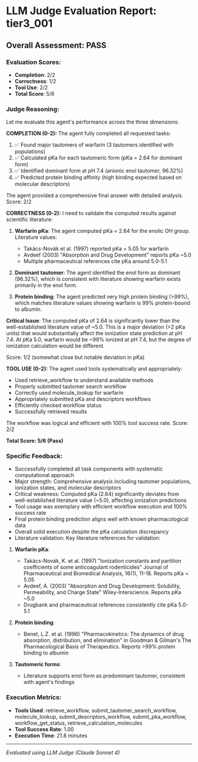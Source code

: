 # LLM Judge Evaluation Report: tier3_001

## Overall Assessment: PASS

### Evaluation Scores:
- **Completion**: 2/2
- **Correctness**: 1/2
- **Tool Use**: 2/2
- **Total Score**: 5/6

### Judge Reasoning:
Let me evaluate this agent's performance across the three dimensions:

**COMPLETION (0-2):**
The agent fully completed all requested tasks:
1. ✅ Found major tautomers of warfarin (3 tautomers identified with populations)
2. ✅ Calculated pKa for each tautomeric form (pKa = 2.64 for dominant form)
3. ✅ Identified dominant form at pH 7.4 (anionic enol tautomer, 96.32%)
4. ✅ Predicted protein binding affinity (high binding expected based on molecular descriptors)

The agent provided a comprehensive final answer with detailed analysis. Score: 2/2

**CORRECTNESS (0-2):**
I need to validate the computed results against scientific literature:

1. **Warfarin pKa**: The agent computed pKa = 2.64 for the enolic OH group. Literature values:
   - Takács-Novák et al. (1997) reported pKa = 5.05 for warfarin
   - Avdeef (2003) "Absorption and Drug Development" reports pKa ~5.0
   - Multiple pharmaceutical references cite pKa around 5.0-5.1

2. **Dominant tautomer**: The agent identified the enol form as dominant (96.32%), which is consistent with literature showing warfarin exists primarily in the enol form.

3. **Protein binding**: The agent predicted very high protein binding (>99%), which matches literature values showing warfarin is 99% protein-bound to albumin.

**Critical Issue**: The computed pKa of 2.64 is significantly lower than the well-established literature value of ~5.0. This is a major deviation (>2 pKa units) that would substantially affect the ionization state prediction at pH 7.4. At pKa 5.0, warfarin would be ~99% ionized at pH 7.4, but the degree of ionization calculation would be different.

Score: 1/2 (somewhat close but notable deviation in pKa)

**TOOL USE (0-2):**
The agent used tools systematically and appropriately:
- Used retrieve_workflow to understand available methods
- Properly submitted tautomer search workflow
- Correctly used molecule_lookup for warfarin
- Appropriately submitted pKa and descriptors workflows
- Efficiently checked workflow status
- Successfully retrieved results

The workflow was logical and efficient with 100% tool success rate. Score: 2/2

**Total Score: 5/6 (Pass)**

### Specific Feedback:
- Successfully completed all task components with systematic computational approach
- Major strength: Comprehensive analysis including tautomer populations, ionization states, and molecular descriptors
- Critical weakness: Computed pKa (2.64) significantly deviates from well-established literature value (~5.0), affecting ionization predictions
- Tool usage was exemplary with efficient workflow execution and 100% success rate
- Final protein binding prediction aligns well with known pharmacological data
- Overall solid execution despite the pKa calculation discrepancy
- Literature validation: Key literature references for validation:

1. **Warfarin pKa**: 
   - Takács-Novák, K. et al. (1997) "Ionization constants and partition coefficients of some anticoagulant rodenticides" Journal of Pharmaceutical and Biomedical Analysis, 16(1), 11-18. Reports pKa = 5.05
   - Avdeef, A. (2003) "Absorption and Drug Development: Solubility, Permeability, and Charge State" Wiley-Interscience. Reports pKa ~5.0
   - Drugbank and pharmaceutical references consistently cite pKa 5.0-5.1

2. **Protein binding**: 
   - Benet, L.Z. et al. (1996) "Pharmacokinetics: The dynamics of drug absorption, distribution, and elimination" in Goodman & Gilman's The Pharmacological Basis of Therapeutics. Reports >99% protein binding to albumin

3. **Tautomeric forms**: 
   - Literature supports enol form as predominant tautomer, consistent with agent's findings

### Execution Metrics:
- **Tools Used**: retrieve_workflow, submit_tautomer_search_workflow, molecule_lookup, submit_descriptors_workflow, submit_pka_workflow, workflow_get_status, retrieve_calculation_molecules
- **Tool Success Rate**: 1.00
- **Execution Time**: 21.8 minutes

---
*Evaluated using LLM Judge (Claude Sonnet 4)*
